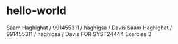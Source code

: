 # hello-world
Saam Haghighat / 991455311 / haghigsa / Davis
Saam Haghighat / 991455311 / haghigsa / Davis FOR SYST24444 Exercise 3

